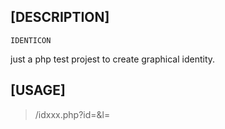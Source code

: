 ## [DESCRIPTION]
`IDENTICON`

just a php test projest to create graphical identity.

## [USAGE]

> /idxxx.php?id=<number>&l=<length>


